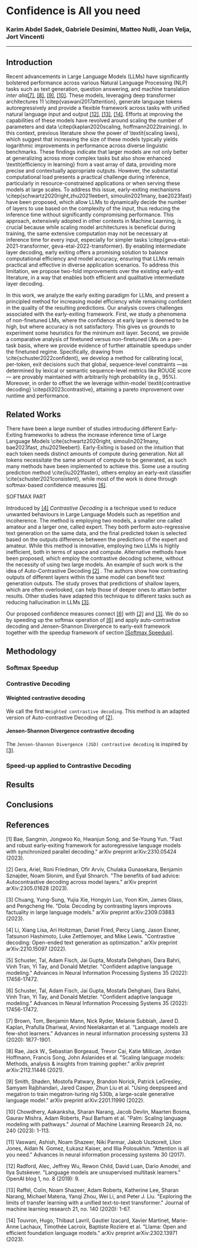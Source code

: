 # Confidence is All you need 

### Karim Abdel Sadek, Gabriele Desimini, Matteo Nulli, Joan Velja, Jort Vincenti
---

## Introduction


Recent advancements in Large Language Models (LLMs) have significantly bolstered performance across various Natural Language Processing (NLP) tasks such as text generation, question answering, and machine translation *inter alia*[[7]](#1), [[8]](#1), [[9]](#1), [[10]](#1). These models, leveraging deep transformer architectures 11 \citep{vaswani2017attention}, generate language tokens autoregressively and provide a flexible framework across tasks with unified natural language input and output [[12]](#1), [[13]](#1), [[14]](#1). Efforts at improving the capabilities of these models have revolved around scaling the number of parameters and data \citep{kaplan2020scaling, hoffmann2022training}. In this context, previous literature show the power of \textit{scaling laws}, which suggest that increasing the size of these models typically yields logarithmic improvements in performance across diverse linguistic benchmarks. These findings indicate that larger models are not only better at generalizing across more complex tasks but also show enhanced \textit{efficiency in learning} from a vast array of data, providing more precise and contextually appropriate outputs. However, the substantial computational load presents a practical challenge during inference, particularly in resource-constrained applications or when serving these models at large scales. To address this issue, early-exiting mechanisms \citep{schwartz2020right,zhu2021leebert, simoulin2021many, bae2023fast} have been proposed, which allow LLMs to dynamically decide the number of layers to use based on the complexity of the input, thus reducing the inference time without significantly compromising performance. This approach, extensively adopted in other contexts in Machine Learning, is crucial because while scaling model architectures is beneficial during training, the same extensive computation may not be necessary at inference time for every input, especially for simpler tasks \citep{geva-etal-2021-transformer, geva-etal-2022-transformer}. By enabling intermediate layer decoding, early exiting offers a promising solution to balance computational efficiency and model accuracy, ensuring that LLMs remain practical and effective in diverse application scenarios. To address this limitation, we propose two-fold improvements over the existing early-exit literature, in a way that enables both efficient and qualitative intermediate layer decoding. 


In this work, we analyze the early exiting paradigm for LLMs, and present a principled method for increasing model efficiency while remaining confident in the quality of the resulting predictions.
Our analysis covers challenges associated with the early-exiting framework. First, we study a phenomena of non-finetuned LMs, where the confidence at early layer is deemed to be high, but where accuracy is not satisfactory. This gives us grounds to experiment some heuristics for the minimum exit layer. Second, we provide a comparative analysis of finetuned versus non-finetuned LMs on a per-task basis, where we provide evidence of further attainable speedups under the finetuned regime.
Specifically, drawing from \cite{schuster2022confident}, we develop a method for calibrating local, per-token, exit decisions such that global, sequence-level constraints —as determined by lexical or semantic sequence-level metrics like ROUGE score— are provably maintained with arbitrarily high probability (e.g., 95\%). Moreover, in order to offset the we leverage within-model \textit{contrastive decoding} \citep{li2023contrastive}, attaining a pareto improvement over runtime and performance.


## Related Works
There have been a large number of studies introducing different Early-Exiting frameworks to adress the increase inference time of Large Language Models \cite{schwartz2020right, simoulin2021many, bae2023fast, zhu2021leebert}. Early-Exiting is based on the intuition that each token needs distinct amounts of compute during generation. Not all tokens necessitate the same amount of compute to be generated, as such many methods have been implemented to achieve this. Some use a routing prediction method \cite{liu2021faster}, others employ an early-exit classifier \cite{schuster2021consistent}, while most of the work is done through softmax-based confidence measures [[6]](#1).

SOFTMAX PART


Introduced by [[4]](#1) *Contrastive Decoding* is a technique used to reduce unwanted behaviours in Large Language Models such as repetition and incoherence. The method is employing two models, a smaller one called amateur and a larger one, called expert. They both perform auto-regressive text generation on the same data, and the final predicted token is selected based on the outputs difference between the predictions of the expert and amateur. While this method is innovative, employing two LLMs is highly inefficient, both in terms of space and compute. Alternative methods have been proposed, which employ the contrastive decoding scheme, without the necessity of using two large models. An example of such work is the idea of Auto-Contrastive Decoding [[2]](#1) . The authors show how contrasting outputs of different layers within the same model can benefit text generation outputs. The study proves that predictions of shallow layers, which are often overlooked, can help those of deeper ones to attain better results. Other studies have adapted this technique to different tasks such as reducing hallucination in LLMs [[3]](#1). 

Our proposed confidence measures connect [[6]](#1) with [[2]](#1) and [[3]](#1). We do so by speeding up the softmax operation of [[6]](#1) and apply auto-contrastive decoding and Jensen-Shannon Divergence to early-exit framework together with the speedup framework of section [[Softmax Speedup]](#1).


##  <a name="Methodology">Methodology</a> 

### <a name="Softmax Speedup">Softmax Speedup </a>

### <a name="Contrastive Decoding ">Contrastive Decoding </a>



#### Weighted contrastive decoding
We call the first `Weighted contrastive decoding`. This method is an adapted version of Auto-contrastive Decoding of [[2]](#1).

 
#### Jensen-Shannon Divergence contrastive decoding
The `Jensen-Shannon Divergence (JSD) contrastive decoding` is inspired by [[3]](#1).



### Speed-up applied to Contrastive Decoding

## Results

## Conclusions



## References
<a id="1">[1]</a>
Bae, Sangmin, Jongwoo Ko, Hwanjun Song, and Se-Young Yun. "Fast and robust early-exiting framework for autoregressive language models with synchronized parallel decoding." arXiv preprint arXiv:2310.05424 (2023).

<a id="1">[2]</a>
Gera, Ariel, Roni Friedman, Ofir Arviv, Chulaka Gunasekara, Benjamin Sznajder, Noam Slonim, and Eyal Shnarch. "The benefits of bad advice: Autocontrastive decoding across model layers." arXiv preprint arXiv:2305.01628 (2023).

<a id="1">[3]</a>
Chuang, Yung-Sung, Yujia Xie, Hongyin Luo, Yoon Kim, James Glass, and Pengcheng He. "Dola: Decoding by contrasting layers improves factuality in large language models." arXiv preprint arXiv:2309.03883 (2023).

<a id="1">[4]</a>
Li, Xiang Lisa, Ari Holtzman, Daniel Fried, Percy Liang, Jason Eisner, Tatsunori Hashimoto, Luke Zettlemoyer, and Mike Lewis. "Contrastive decoding: Open-ended text generation as optimization." arXiv preprint arXiv:2210.15097 (2022).

<a id="1">[5]</a>
Schuster, Tal, Adam Fisch, Jai Gupta, Mostafa Dehghani, Dara Bahri, Vinh Tran, Yi Tay, and Donald Metzler. "Confident adaptive language modeling." Advances in Neural Information Processing Systems 35 (2022): 17456-17472.

<a id="1">[6]</a>
Schuster, Tal, Adam Fisch, Jai Gupta, Mostafa Dehghani, Dara Bahri, Vinh Tran, Yi Tay, and Donald Metzler. "Confident adaptive language modeling." Advances in Neural Information Processing Systems 35 (2022): 17456-17472.

<a id="1">[7]</a>
Brown, Tom, Benjamin Mann, Nick Ryder, Melanie Subbiah, Jared D. Kaplan, Prafulla Dhariwal, Arvind Neelakantan et al. "Language models are few-shot learners." Advances in neural information processing systems 33 (2020): 1877-1901.

<a id="1">[8]</a>
Rae, Jack W., Sebastian Borgeaud, Trevor Cai, Katie Millican, Jordan Hoffmann, Francis Song, John Aslanides et al. "Scaling language models: Methods, analysis & insights from training gopher." arXiv preprint arXiv:2112.11446 (2021).

<a id="1">[9]</a>
Smith, Shaden, Mostofa Patwary, Brandon Norick, Patrick LeGresley, Samyam Rajbhandari, Jared Casper, Zhun Liu et al. "Using deepspeed and megatron to train megatron-turing nlg 530b, a large-scale generative language model." arXiv preprint arXiv:2201.11990 (2022).


<a id="1">[10]</a>
Chowdhery, Aakanksha, Sharan Narang, Jacob Devlin, Maarten Bosma, Gaurav Mishra, Adam Roberts, Paul Barham et al. "Palm: Scaling language modeling with pathways." Journal of Machine Learning Research 24, no. 240 (2023): 1-113.

<a id="1">[11]</a>
Vaswani, Ashish, Noam Shazeer, Niki Parmar, Jakob Uszkoreit, Llion Jones, Aidan N. Gomez, Łukasz Kaiser, and Illia Polosukhin. "Attention is all you need." Advances in neural information processing systems 30 (2017).

<a id="1">[12]</a>
Radford, Alec, Jeffrey Wu, Rewon Child, David Luan, Dario Amodei, and Ilya Sutskever. "Language models are unsupervised multitask learners." OpenAI blog 1, no. 8 (2019): 9.

<a id="1">[13]</a>
Raffel, Colin, Noam Shazeer, Adam Roberts, Katherine Lee, Sharan Narang, Michael Matena, Yanqi Zhou, Wei Li, and Peter J. Liu. "Exploring the limits of transfer learning with a unified text-to-text transformer." Journal of machine learning research 21, no. 140 (2020): 1-67.

<a id="1">[14]</a>
Touvron, Hugo, Thibaut Lavril, Gautier Izacard, Xavier Martinet, Marie-Anne Lachaux, Timothée Lacroix, Baptiste Rozière et al. "Llama: Open and efficient foundation language models." arXiv preprint arXiv:2302.13971 (2023).

